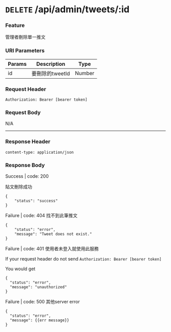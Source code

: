 # `DELETE` /api/admin/tweets/:id

### Feature

管理者刪除單一推文

### URI Parameters

| Params | Description | Type |
| ---| --- | --- |
| id | 要刪除的tweetId | Number |

### Request Header

```
Authorization: Bearer [bearer token]
```

### Request Body

N/A

---

### Response Header

```
content-type: application/json
```

### Response Body

Success | code: 200 

貼文刪除成功

```
{
	"status": "success"
}

```

Failure | code: 404 找不到此筆推文

```
{
    "status": "error",
    "message": "Tweet does not exist."
}
```

Failure | code: 401 使用者未登入就使用此服務

If your request header do not send
`Authorization: Bearer [bearer token]`

You would get

```
{
  "status": "error",
  "message": "unauthorized"
}
```

Failure | code: 500 其他server error

```
{
  "status": "error",
  "message": {{err message}}
}
```